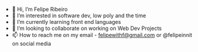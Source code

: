 - 👋 Hi, I’m Felipe Ribeiro
- 👀 I’m interested in software dev, low poly and the time
- 🌱 I’m currently learning front end languages
- 💞️ I’m looking to collaborate on working on Web Dev Projects
- 📫 How to reach me on my email - felipewithf@gmail.com or @felipeinnit on social media

<!---
felipeinnit/felipeinnit is a ✨ special ✨ repository because its `README.md` (this file) appears on your GitHub profile.
You can click the Preview link to take a look at your changes.
--->
